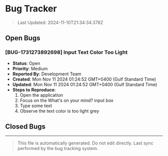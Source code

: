 # Bug Tracker

> Last Updated: 2024-11-10T21:34:34.378Z

## Open Bugs

### [BUG-1731273892698] Input Text Color Too Light
- **Status**: Open
- **Priority**: Medium
- **Reported By**: Development Team
- **Created**: Mon Nov 11 2024 01:24:52 GMT+0400 (Gulf Standard Time)
- **Updated**: Mon Nov 11 2024 01:24:52 GMT+0400 (Gulf Standard Time)
- **Steps to Reproduce**:
  1. Open the application
  2. Focus on the What's on your mind? input box
  3. Type some text
  4. Observe the text color is too light grey


## Closed Bugs


---
> This file is automatically generated. Do not edit directly.
> Last sync performed by the bug tracking system.
